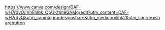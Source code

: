 https://www.canva.com/design/DAF-wH7rdyQ/lVhEhIbk_QpUKttjn9GAMg/edit?utm_content=DAF-wH7rdyQ&utm_campaign=designshare&utm_medium=link2&utm_source=sharebutton
